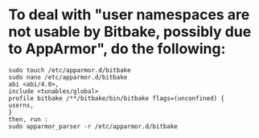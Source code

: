 # To deal with "user namespaces are not usable by Bitbake, possibly due to AppArmor", do the following:

```
sudo touch /etc/apparmor.d/bitbake
sudo nano /etc/apparmor.d/bitbake
abi <abi/4.0>,
include <tunables/global>
profile bitbake /**/bitbake/bin/bitbake flags=(unconfined) {
userns,
}
then, run :
sudo apparmor_parser -r /etc/apparmor.d/bitbake
```
